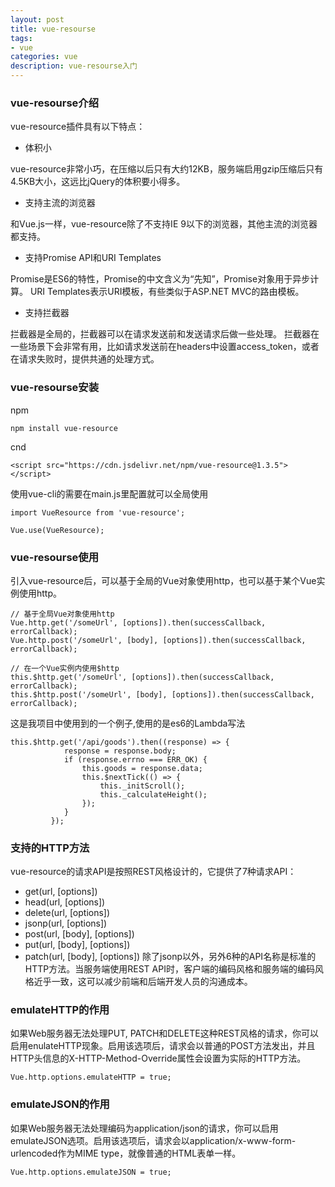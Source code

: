 ```yaml
---
layout: post
title: vue-resourse
tags:
- vue
categories: vue
description: vue-resourse入门
---
```


<!-- more -->
### vue-resourse介绍
vue-resource插件具有以下特点：
- 体积小<br>

vue-resource非常小巧，在压缩以后只有大约12KB，服务端启用gzip压缩后只有4.5KB大小，这远比jQuery的体积要小得多。

- 支持主流的浏览器<br>

和Vue.js一样，vue-resource除了不支持IE 9以下的浏览器，其他主流的浏览器都支持。

- 支持Promise API和URI Templates<br>

Promise是ES6的特性，Promise的中文含义为“先知”，Promise对象用于异步计算。
URI Templates表示URI模板，有些类似于ASP.NET MVC的路由模板。

- 支持拦截器<br>

拦截器是全局的，拦截器可以在请求发送前和发送请求后做一些处理。
拦截器在一些场景下会非常有用，比如请求发送前在headers中设置access_token，或者在请求失败时，提供共通的处理方式。

### vue-resourse安装
npm
```
npm install vue-resource
```
cnd
```
<script src="https://cdn.jsdelivr.net/npm/vue-resource@1.3.5"></script>
```

使用vue-cli的需要在main.js里配置就可以全局使用
```
import VueResource from 'vue-resource';

Vue.use(VueResource);
```

### vue-resourse使用
引入vue-resource后，可以基于全局的Vue对象使用http，也可以基于某个Vue实例使用http。
```
// 基于全局Vue对象使用http
Vue.http.get('/someUrl', [options]).then(successCallback, errorCallback);
Vue.http.post('/someUrl', [body], [options]).then(successCallback, errorCallback);

// 在一个Vue实例内使用$http
this.$http.get('/someUrl', [options]).then(successCallback, errorCallback);
this.$http.post('/someUrl', [body], [options]).then(successCallback, errorCallback);
```
这是我项目中使用到的一个例子,使用的是es6的Lambda写法
```
this.$http.get('/api/goods').then((response) => {
		 	response = response.body;
		 	if (response.errno === ERR_OK) {
		 		this.goods = response.data;
		 		this.$nextTick(() => {
		 			this._initScroll();
		 			this._calculateHeight();
		 		});
		 	}
		 });
```

### 支持的HTTP方法
vue-resource的请求API是按照REST风格设计的，它提供了7种请求API：
- get(url, [options])
- head(url, [options])
- delete(url, [options])
- jsonp(url, [options])
- post(url, [body], [options])
- put(url, [body], [options])
- patch(url, [body], [options])
除了jsonp以外，另外6种的API名称是标准的HTTP方法。当服务端使用REST API时，客户端的编码风格和服务端的编码风格近乎一致，这可以减少前端和后端开发人员的沟通成本。

### emulateHTTP的作用
如果Web服务器无法处理PUT, PATCH和DELETE这种REST风格的请求，你可以启用enulateHTTP现象。启用该选项后，请求会以普通的POST方法发出，并且HTTP头信息的X-HTTP-Method-Override属性会设置为实际的HTTP方法。
```
Vue.http.options.emulateHTTP = true;
```

### emulateJSON的作用
如果Web服务器无法处理编码为application/json的请求，你可以启用emulateJSON选项。启用该选项后，请求会以application/x-www-form-urlencoded作为MIME type，就像普通的HTML表单一样。
```
Vue.http.options.emulateJSON = true;
```











